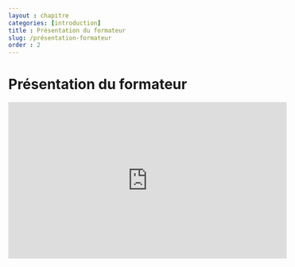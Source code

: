 ```yaml
---
layout : chapitre
categories: [introduction]
title : Présentation du formateur
slug: /présentation-formateur
order : 2
---
```


# Présentation du formateur

<div class="video-container">
 <iframe width="560" height="315" src="https://www.youtube.com/embed/hIAMuwvfUBw" title="YouTube video player" frameborder="0" allow="accelerometer; autoplay; clipboard-write; encrypted-media; gyroscope; picture-in-picture" allowfullscreen></iframe>
</div>